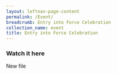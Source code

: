 ```yaml
---
layout: leftnav-page-content
permalink: /Event/
breadcrumb: Entry into Force Celebration
collection_name: event
title: Entry into Force Celebration 
---
```



### **Watch it here** 
New file
